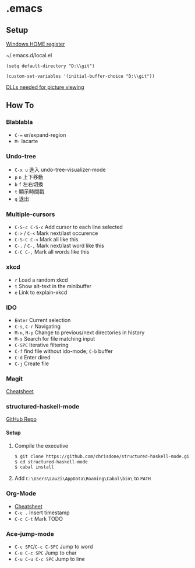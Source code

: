 # .emacs #

## Setup ##
[Windows HOME register](http://www.emacswiki.org/emacs/MsWindowsRegistry)

~/.emacs.d/local.el
```elisp
(setq default-directory "D:\\git")

(custom-set-variables '(initial-buffer-choice "D:\\git"))
```

[DLLs needed for picture viewing](https://code.google.com/p/emacs4win/source/browse/#git%2Fdlls)

## How To ##
### Blablabla ###
* `C-=` er/expand-region
* `M-` lacarte

### Undo-tree ###
* `C-x u` 進入 undo-tree-visualizer-mode
* `p` `n` 上下移動
* `b` `f` 左右切換
* `t` 顯示時間戳
* `q` 退出

### Multiple-cursors ###
* `C-S-c C-S-c` Add cursor to each line selected
* `C->` / `C-<` Mark next/last occurence
* `C-S-C C-<` Mark all like this
* `C-.` / `C-,` Mark next/last word like this
* `C-C C-,` Mark all words like this

### xkcd ###
* `r` Load a random xkcd
* `t` Show alt-text in the minibuffer
* `e` Link to explain-xkcd

### IDO ###
* `Enter` Current selection
* `C-s`, `C-r` Navigating
* `M-n`, `M-p` Change to previous/next directories in history
* `M-s` Search for file matching input
* `C-SPC` Iterative filtering
* `C-f` find file without ido-mode; `C-b` buffer
* `C-d` Enter dired
* `C-j` Create file

### Magit ###
[Cheatsheet](http://daemianmack.com/magit-cheatsheet.html)


### structured-haskell-mode ###
[GitHub Repo](https://github.com/chrisdone/structured-haskell-mode)

#### Setup ####
1. Compile the executive

   ```bash
   $ git clone https://github.com/chrisdone/structured-haskell-mode.git
   $ cd structured-haskell-mode
   $ cabal install
   ```
2. Add `C:\Users\LauZi\AppData\Roaming\Cabal\bin\` to `PATH`

### Org-Mode ###
* [Cheatsheet](http://emacsclub.github.io/html/org_tutorial.html)
* `C-c .` Insert timestamp
* `C-c C-t` Mark TODO

### Ace-jump-mode ###
* `C-c SPC`/`C-c C-SPC` Jump to word
* `C-u C-c SPC` Jump to char
* `C-u C-u C-c SPC` Jump to line

